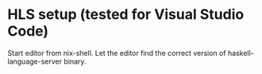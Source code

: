 # HLS setup (tested for Visual Studio Code)
Start editor from nix-shell. Let the editor find the correct version of haskell-language-server binary.
